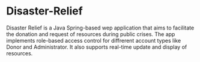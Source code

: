 # Disaster-Relief

Disaster Relief is a Java Spring-based wep application that aims to facilitate the donation and request of resources during public crises. The app implements role-based access control for diffrerent account types like Donor and Administrator. It also supports real-time update and display of resources.
